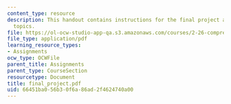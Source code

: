 ```yaml
---
content_type: resource
description: This handout contains instructions for the final project as well as suggested
  topics.
file: https://ol-ocw-studio-app-qa.s3.amazonaws.com/courses/2-26-compressible-fluid-dynamics-spring-2004/66451ba056b30f6a86ad2f4624740a00_final_project.pdf
file_type: application/pdf
learning_resource_types:
- Assignments
ocw_type: OCWFile
parent_title: Assignments
parent_type: CourseSection
resourcetype: Document
title: final_project.pdf
uid: 66451ba0-56b3-0f6a-86ad-2f4624740a00
---
```

